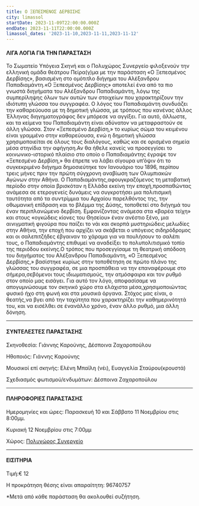 ```yaml
---
title: Ο ΞΕΠΕΣΜΕΝΟΣ ΔΕΡΒΙΣΗΣ
city: limassol
startDate: 2023-11-09T22:00:00.000Z
endDate: 2023-11-11T22:00:00.000Z
limassol_dates: '2023-11-10,2023-11-11,2023-11-12'
---
```


#### ΛΙΓΑ ΛΟΓΙΑ ΓΙΑ ΤΗΝ ΠΑΡΑΣΤΑΣΗ

Το Σωματείο Υπόγεια Σκηνή και ο Πολυχώρος Συνεργείο φιλοξενούν την ελληνική ομάδα θεάτρου Πείρα(γ)μα με την παράσταση «Ο Ξεπεσμένος Δερβίσης», βασισμένη στο ομότιτλο διήγημα του Αλέξανδρου Παπαδιαμάντη.«Ο Ξεπεσμένος Δερβίσης» αποτελεί ένα από τα πιο γνωστά διηγήματα του Αλέξανδρου Παπαδιαμάντη, λόγω της συμπερίληψης όλων των αυτών των στοιχείων που χαρακτηρίζουν την ιδιότυπη γλώσσα του συγγραφέα. Ο λόγος του Παπαδιαμάντη συνδυάζει την καθαρεύουσα με τη δημοτική γλώσσα, με τρόπους που κανένας άλλος Έλληνας διηγηματογράφος δεν μπόρεσε να αγγίξει. Για αυτό, άλλωστε, και τα κείμενα του Παπαδιαμάντη είναι αδύνατον να μεταφραστούν σε άλλη γλώσσα. Στον «Ξεπεσμένο Δερβίση,» το κυρίως σώμα του κειμένου είναι γραμμένο στην καθαρεύουσα, ενώ η δημοτική γλώσσα χρησιμοποιείται σε όλους τους διαλόγους, καθώς και σε ορισμένα σημεία μέσα στηνίδια την αφήγηση.Αν θα ήθελε κανείς να προσεγγίσει το κοινωνικο-ιστορικό πλαίσιο στο οποίο ο Παπαδιαμάντης έγραψε τον «Ξεπεσμένο Δερβίση,» θα έπρεπε να λάβει σίγουρα υπ’όψιν ότι το συγκεκριμένο διήγημα δημοσιεύτηκε τον Ιανουάριο του 1896, περίπου τρεις μήνες πριν την πρώτη σύγχρονη αναβίωση των Ολυμπιακών Αγώνων στην Αθήνα. Ο Παπαδιαμάντης,αφουγκραζόμενος τη μεταβατική περίοδο στην οποία βρισκόταν η Ελλάδα εκείνη την εποχή,προσπαθώντας ανάμεσα σε ετερογενείς δυνάμεις να συγκροτήσει μια πολιτισμική ταυτότητα από τα συντρίμμια του Αρχαίου παρελθόντος της, την οθωμανική επίδραση και το βλέμμα της Δύσης, τοποθετεί στο διήγημά του έναν περιπλανώμενο δερβίση. Εμφανίζοντας ανάμεσα στα «βαρέα τείχη» και στους «ογκώδεις κίονες του Θησείου» έναν ανέστιο ξένο, μια αινιγματική	φιγούρα που παίζει το νάι και σκορπά μυστηριώδεις μελωδίες στην Αθήνα, την εποχή που αρχίζει να σκάβεται ο υπόγειος σιδηρόδρομος και οι σαλεπιτζήδες έβγαιναν το χάραμα για να πουλήσουν το σαλέπι τους, ο Παπαδιαμάντης επιθυμεί να αναδείξει το πολυπολιτισμικό τοπίο της περιόδου εκείνης.Ο τρόπος που προσεγγίσαμε τη θεατρική απόδοση του διηγήματος του Αλέξανδρου Παπαδιαμάντη, «Ο Ξεπεσμένος Δερβίσης,» βασίστηκε κυρίως στην τοποθέτηση σε πρώτο πλάνο της γλώσσας του συγγραφέα, σε μια προσπάθεια να την επαναφέρουμε στο σήμερα,σεβόμενοι τους ιδιωματισμούς, την ατμόσφαιρα και τον ρυθμό στον οποίο μας εισάγει. Για αυτό τον λόγο, αποφασίσαμε να απογυμνώσουμε τον σκηνικό χώρο στα ελάχιστα μέσα,χρησιμοποιώντας φυσικό ήχο στη φωνή και στα μουσικά όργανα. Στόχος μας είναι, ο θεατής,να βγει από την ταχύτητα που χαρακτηρίζει την καθημερινότητά του, και να εισέλθει σε ένανάλλο χρόνο, έναν άλλο ρυθμό, μια άλλη δόνηση.

***

#### ΣΥΝΤΕΛΕΣΤΕΣ ΠΑΡΑΣΤΑΣΗΣ

Σκηνοθεσία: Γιάννης Καρούνης, Δέσποινα Ζαχαροπούλου

 Ηθοποιός: Γιάννης Καρούνης

 Μουσικοί επί σκηνής: Ελένη Μπαϊλη (νέι), Ευαγγελία Σταύρου(κρουστά)

 Σχεδιασμός φωτισμού/ενδυμάτων: Δέσποινα Ζαχαροπούλου

***

#### ΠΛΗΡΟΦΟΡΙΕΣ ΠΑΡΑΣΤΑΣΗΣ

Ημερομηνίες και ώρες: Παρασκευή 10 και Σάββατο 11 Νοεμβρίου στις 8:00μμ. 

 Κυριακή 12 Νοεμβρίου στις 7:00μμ

Χώρος: [Πολυχώρος Συνεργείο](https://www.google.com/maps/place/Sinergio+theatre/@34.6742419,33.0395769,15z/data=!4m6!3m5!1s0x14e7335ac2b9ad4b:0x79bb0624dd712b3b!8m2!3d34.6742419!4d33.0395769!16s%2Fg%2F11hzqgyt3y?entry=ttu)

***

#### ΕΙΣΙΤΗΡΙΑ

Τιμή:€ 12​

Η προκράτηση θέσης είναι απαραίτητη: 96740757

\*Μετά από κάθε παράσταση θα ακολουθεί συζήτηση.
